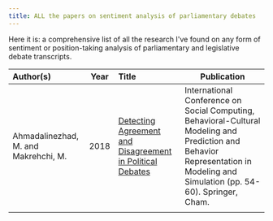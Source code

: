 ```yaml
---
title: ALL the papers on sentiment analysis of parliamentary debates
---
```


Here it is: a comprehensive list of all the research I've found on any form of sentiment or position-taking analysis of parliamentary and legislative debate transcripts.

| Author(s)                           | Year  | Title                                                    | Publication |
| :---------------------------------- |:----------------------------------------------------------------:| :-----------| ------ | 
| Ahmadalinezhad, M. and Makrehchi, M. | 2018 | [Detecting Agreement and Disagreement in Political Debates](https://link.springer.com/chapter/10.1007/978-3-319-93372-6_6) | International Conference on Social Computing, Behavioral-Cultural Modeling and Prediction and Behavior Representation in Modeling and Simulation (pp. 54-60). Springer, Cham. | 
|                                      |      |                                                           |             |        |                                                                                                                                                        | 
